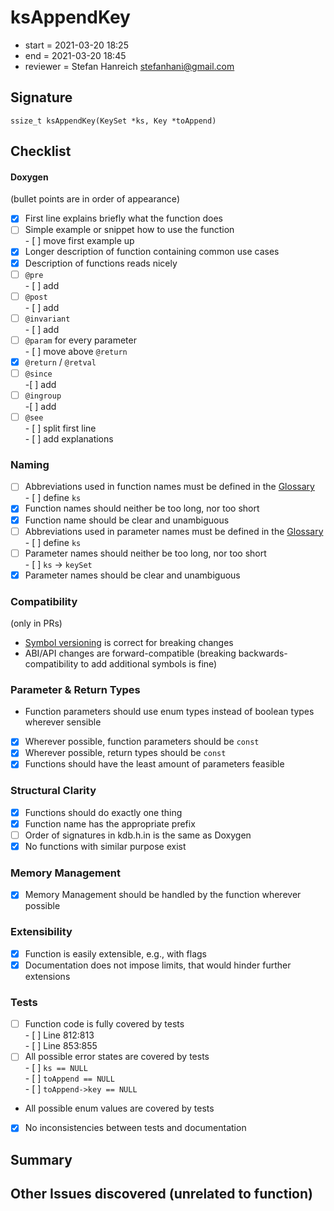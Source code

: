 # ksAppendKey

- start = 2021-03-20 18:25
- end = 2021-03-20 18:45
- reviewer = Stefan Hanreich <stefanhani@gmail.com>

## Signature

`ssize_t ksAppendKey(KeySet *ks, Key *toAppend)`

## Checklist

#### Doxygen

(bullet points are in order of appearance)

- [x] First line explains briefly what the function does
- [ ] Simple example or snippet how to use the function  
       - [ ] move first example up
- [x] Longer description of function containing common use cases
- [x] Description of functions reads nicely
- [ ] `@pre`  
       - [ ] add
- [ ] `@post`  
       - [ ] add
- [ ] `@invariant`  
       - [ ] add
- [ ] `@param` for every parameter  
       - [ ] move above `@return`
- [x] `@return` / `@retval`
- [ ] `@since`  
       -[ ] add
- [ ] `@ingroup`  
       -[ ] add
- [ ] `@see`  
       - [ ] split first line  
       - [ ] add explanations

### Naming

- [ ] Abbreviations used in function names must be defined in the
      [Glossary](/doc/help/elektra-glossary.md)  
       - [ ] define `ks`
- [x] Function names should neither be too long, nor too short
- [x] Function name should be clear and unambiguous
- [ ] Abbreviations used in parameter names must be defined in the
      [Glossary](/doc/help/elektra-glossary.md)  
       - [ ] define `ks`
- [ ] Parameter names should neither be too long, nor too short  
       - [ ] `ks` -> `keySet`
- [x] Parameter names should be clear and unambiguous

### Compatibility

(only in PRs)

- [Symbol versioning](/doc/dev/symbol-versioning.md)
  is correct for breaking changes
- ABI/API changes are forward-compatible (breaking backwards-compatibility
  to add additional symbols is fine)

### Parameter & Return Types

- Function parameters should use enum types instead of boolean types
  wherever sensible
- [x] Wherever possible, function parameters should be `const`
- [x] Wherever possible, return types should be `const`
- [x] Functions should have the least amount of parameters feasible

### Structural Clarity

- [x] Functions should do exactly one thing
- [x] Function name has the appropriate prefix
- [ ] Order of signatures in kdb.h.in is the same as Doxygen
- [x] No functions with similar purpose exist

### Memory Management

- [x] Memory Management should be handled by the function wherever possible

### Extensibility

- [x] Function is easily extensible, e.g., with flags
- [x] Documentation does not impose limits, that would hinder further extensions

### Tests

- [ ] Function code is fully covered by tests  
       - [ ] Line 812:813  
       - [ ] Line 853:855
- [ ] All possible error states are covered by tests  
       - [ ] `ks == NULL`  
       - [ ] `toAppend == NULL`  
       - [ ] `toAppend->key == NULL`
- All possible enum values are covered by tests
- [x] No inconsistencies between tests and documentation

## Summary

## Other Issues discovered (unrelated to function)
